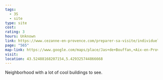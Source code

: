 ```yaml
---
tags:
  - 3S
  - site
type: site
cost: 
rating: 3
hours: Unknown
link: https://www.cezanne-en-provence.com/preparer-sa-visite/individuel/visiter-atelier-cezanne/
page: "565"
map-link: https://www.google.com/maps/place/Jas+de+Bouffan,+Aix-en-Provence,+France/@43.5231562,5.4041632,15.5z/data=!4m6!3m5!1s0x12c98d6b1caa9097:0x4e0c4c848aa10e0f!8m2!3d43.5251748!4d5.4236288!16s%2Fg%2F11f7l8839z?entry=ttu&g_ep=EgoyMDI0MTAwNy4xIKXMDSoASAFQAw%3D%3D
visit: 
location: 43.52488168207154,5.429325744866668
---
```

Neighborhood with a lot of cool buildings to see.